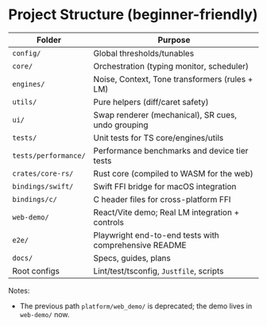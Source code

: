 # Project Structure (beginner-friendly)

| Folder            | Purpose                                            |
| ----------------- | -------------------------------------------------- |
| `config/`         | Global thresholds/tunables                         |
| `core/`           | Orchestration (typing monitor, scheduler)          |
| `engines/`        | Noise, Context, Tone transformers (rules + LM)     |
| `utils/`          | Pure helpers (diff/caret safety)                   |
| `ui/`             | Swap renderer (mechanical), SR cues, undo grouping |
| `tests/`          | Unit tests for TS core/engines/utils               |
| `tests/performance/` | Performance benchmarks and device tier tests    |
| `crates/core-rs/` | Rust core (compiled to WASM for the web)           |
| `bindings/swift/` | Swift FFI bridge for macOS integration             |
| `bindings/c/`     | C header files for cross-platform FFI              |
| `web-demo/`       | React/Vite demo; Real LM integration + controls    |
| `e2e/`            | Playwright end-to-end tests with comprehensive README |
| `docs/`           | Specs, guides, plans                               |
| Root configs      | Lint/test/tsconfig, `Justfile`, scripts            |

Notes:

- The previous path `platform/web_demo/` is deprecated; the demo lives in `web-demo/` now.
